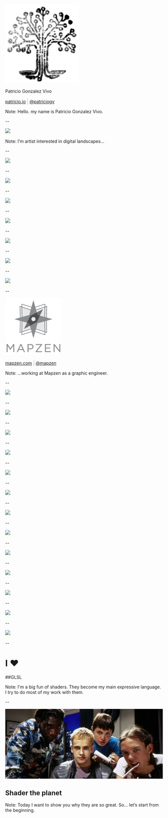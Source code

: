 ![](imgs/logo-gray.png)

Patricio Gonzalez Vivo

[patricio.io](http://patricio.io) <span style='font-size: 16px; font-weight: 100;'>|</span> [@patriciogv](https://twitter.com/patriciogv)


Note:
Hello. my name is Patricio Gonzalez Vivo.

--

![](https://farm8.staticflickr.com/7388/12937668934_9183b4a216_o_d.png)

Note:
I’m artist interested in digital landscapes...

--

![](https://farm3.staticflickr.com/2656/13129483945_ae3d52f2e7_o_d.png)

--

![](https://farm3.staticflickr.com/2403/13134041954_3a8794f2af_o_d.png)

--

![](https://farm8.staticflickr.com/7136/13395574783_2df1f1acb1_o_d.jpg)

--

![](https://farm3.staticflickr.com/2862/13385172615_229569ebf4_o_d.png)

--

![](https://farm6.staticflickr.com/5498/13923612140_06c6843c75_o_d.png)

--

![](https://farm8.staticflickr.com/7298/14134184803_462bcbfbe7_o_d.png)

--

![](https://farm3.staticflickr.com/2936/14114245611_39b03627d3_o_d.png)

--

![](imgs/logo-mapzen.png)

[mapzen.com](http://mapzen.com) <span style='font-size: 16px; font-weight: 100;'>|</span> [@mapzen](https://twitter.com/mapzen)

Note:
...working at Mapzen as a graphic engineer.

--

![](https://farm4.staticflickr.com/3859/15155562080_0773ee8a1f_o_d.png)

--

![](https://farm4.staticflickr.com/3923/15164855257_7f16d2b9d4_o_d.png)

--

<!-- .slide: data-background="#000000" -->
![](https://farm4.staticflickr.com/3925/15351050712_3bbc0d9fc5_o_d.png)

--

<!-- .slide: data-background="#0073B9" -->
![](https://farm4.staticflickr.com/3908/15353037842_97663db7fd_o_d.png)

--

<!-- .slide: data-background="#0073B9" -->
![](https://farm1.staticflickr.com/266/18302022053_8423e22fde_o_d.png)

--

<!-- .slide: data-background="#45443E" -->
![](https://farm6.staticflickr.com/5463/17485203928_a93b82659d_o_d.png)

--

<!-- .slide: data-background="#000000" -->
![](https://farm1.staticflickr.com/382/19123355325_460da74d90_o_d.png)

--

<!-- .slide: data-background="#020513" -->
![](https://farm1.staticflickr.com/762/22037956149_a0d0ff9d74_o_d.png)

--

![](https://farm1.staticflickr.com/702/22037956459_46a933dcc7_o_d.png)

--

![](https://farm1.staticflickr.com/645/23612190110_d422fab9e2_o_d.png)

--

![](https://farm1.staticflickr.com/781/22963510743_34171bf701_o_d.png)

--

<!-- .slide: data-background="#000000" -->
![](https://farm2.staticflickr.com/1595/23848005191_102abc175e_o_d.png)

--

<!-- .slide: data-background="#000000" -->
![](https://farm2.staticflickr.com/1486/24175781379_b3b2f26ff7_o_d.png)

--

<!-- .slide: data-background="#000000" -->
# I ♥ 

##GLSL

Note:
I'm a big fun of shaders.
They become my main expressive language. I try to do most of my work with them.

--

<!-- .slide: data-background="#000000" -->
![](imgs/Hackers-Movie.jpg)
## Shader the planet

Note:
Today I want to show you why they are so great.
So… let’s start from the beginning.